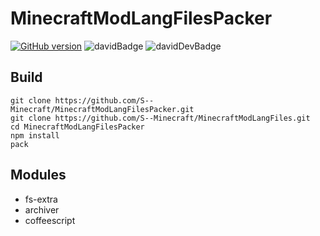 # MinecraftModLangFilesPacker
[![GitHub version](https://badge.fury.io/gh/S--Minecraft%2FMinecraftModLangFIlesPacker.svg)](http://badge.fury.io/gh/S--Minecraft%2FMinecraftModLangFIlesPacker)
![davidBadge](https://david-dm.org/S--Minecraft/MinecraftModLangFilesPacker.svg "davidBadge")
![davidDevBadge](https://david-dm.org/S--Minecraft/MinecraftModLangFilesPacker/dev-status.svg "davidDevBadge")

## Build
```
git clone https://github.com/S--Minecraft/MinecraftModLangFilesPacker.git
git clone https://github.com/S--Minecraft/MinecraftModLangFiles.git
cd MinecraftModLangFilesPacker
npm install
pack
```

## Modules
- fs-extra
- archiver
- coffeescript
